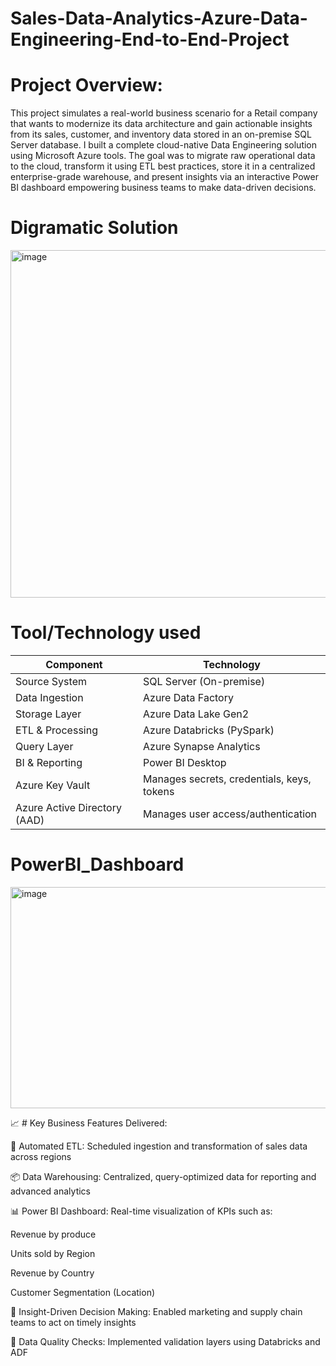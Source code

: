 # Sales-Data-Analytics-Azure-Data-Engineering-End-to-End-Project

# Project Overview:

This project simulates a real-world business scenario for a Retail company that wants to modernize its data architecture and gain actionable insights from its sales, customer, and inventory data stored in an on-premise SQL Server database.
I built a complete cloud-native Data Engineering solution using Microsoft Azure tools. The goal was to migrate raw operational data to the cloud, transform it using ETL best practices, store it in a centralized enterprise-grade warehouse, and present insights via an interactive Power BI dashboard  empowering business teams to make data-driven decisions.

# Digramatic Solution 

<img width="1280" height="556" alt="image" src="https://github.com/user-attachments/assets/87f62d98-099b-45c0-95b9-6324792bb9a3" />




# Tool/Technology used


| Component        | Technology                 |
| ---------------- | -------------------------- |
| Source System    | SQL Server (On-premise)    |
| Data Ingestion   | Azure Data Factory         |
| Storage Layer    | Azure Data Lake Gen2       |
| ETL & Processing | Azure Databricks (PySpark) |
| Query Layer      | Azure Synapse Analytics    |
| BI & Reporting   | Power BI Desktop    
| Azure Key Vault  | Manages secrets, credentials, keys, tokens |
| Azure Active Directory (AAD) | Manages user access/authentication |



# PowerBI_Dashboard


<img width="630" height="354" alt="image" src="https://github.com/user-attachments/assets/d90d439a-4997-4c0f-ac23-45c826faa920" />






📈  # Key Business Features Delivered:

🔄 Automated ETL: Scheduled ingestion and transformation of sales data across regions

📦 Data Warehousing: Centralized, query-optimized data for reporting and advanced analytics

📊 Power BI Dashboard: Real-time visualization of KPIs such as:

Revenue by produce

Units sold by Region

Revenue by Country

Customer Segmentation (Location)

🧠 Insight-Driven Decision Making: Enabled marketing and supply chain teams to act on timely insights

🧹 Data Quality Checks: Implemented validation layers using Databricks and ADF






